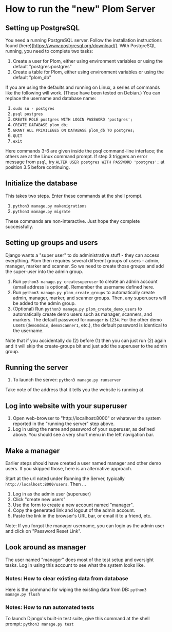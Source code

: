 # How to run the "new" Plom Server

## Setting up PostgreSQL
You need a running PostgreSQL server. Follow the installation instructions found (here)[https://www.postgresql.org/download/]. With PostgreSQL running, you need to complete two tasks:

1. Create a user for Plom, either using environment variables or using the default "postgres:postgres"
2. Create a table for Plom, either using environment variables or using the default "plom_db"

If you are using the defaults and running on Linux, a series of commands like the following will work. (These have been tested on Debian.) You can replace the username and database name:

1. `sudo su - postgres`
2. `psql postgres`
3. `CREATE ROLE postgres WITH LOGIN PASSWORD 'postgres';`
4. `CREATE DATABASE plom_db;`
5. `GRANT ALL PRIVILEGES ON DATABASE plom_db TO postgres;`
6. `QUIT`
7. `exit`

Here commands 3-6 are given inside the psql command-line interface; the others are at the Linux command prompt.
If step 3 triggers an error message from `psql`, try `ALTER USER postgres WITH PASSWORD 'postgres';` at position 3.5 before continuing.

## Initialize the database

This takes two steps. Enter these commands at the shell prompt.

1. `python3 manage.py makemigrations`
2. `python3 manage.py migrate`

These commands are non-interactive. Just hope they complete successfully.

## Setting up groups and users
Django wants a "super user" to do administrative stuff - they can
access everything. Plom then requires several different groups of
users - admin, manager, marker and scanner. So we need to create those
groups and add the super-user into the admin group.

1. Run `python3 manage.py createsuperuser` to create an admin account (email address is optional). Remember the username defined here.
2. Run `python3 manage.py plom_create_groups` to automatically create admin, manager, marker, and scanner groups. Then, any superusers will be added to the admin group.
3. (Optional) Run `python3 manage.py plom_create_demo_users` to automatically create demo users such as manager, scanners, and markers. The default password for `manager` is `1234`. For the other demo users (`demoAdmin`, `demoScanner1`, etc.), the default password is identical to the username.

Note that if you accidentally do (2) before (1) then you can just run (2) again and it will skip the create-groups bit and just add the superuser to the admin group.


## Running the server

1. To launch the server: `python3 manage.py runserver`

Take note of the address that it tells you the website is running at.

## Log into website with your superuser
1. Open web-browser to "http://localhost:8000" or whatever the system reported in the "running the server" step above.
2. Log in using the name and password of your superuser, as defined above. You should see a very short menu in the left navigation bar.


## Make a manager

Earlier steps should have created a user named manager and other demo users. If you skipped those, here is an alternative approach.

Start at the url noted under Running the Server, typically `http://localhost:8000/users`. Then ...

1. Log in as the admin user (superuser)
2. Click "create new users"
3. Use the form to create a new account named "manager".
4. Copy the generated link and logout of the admin account.
5. Paste the link in the browser's URL bar, or email it to a friend, etc.

Note:
If you forgot the manager username, you can login as the admin user and click on "Password Reset Link".

## Look around as manager

The user named "manager" does most of the test setup and oversight tasks. Log in using this account
to see what the system looks like.

### Notes: How to clear existing data from database
Here is the command for wiping the existing data from DB:
`python3 manage.py flush`


### Notes: How to run automated tests

To launch Django's built-in test suite, give this command at the shell prompt:
`python3 manage.py test`
